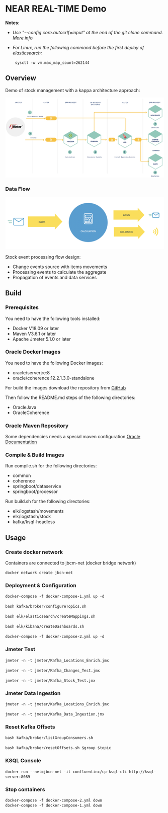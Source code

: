  # NEAR REAL-TIME Demo

**Notes**:
 - *Use "--config core.autocrlf=input" at the end of the git clone command. [More info](https://help.github.com/en/articles/dealing-with-line-endings)*
 - *For Linux, run the following command before the first deploy of elasticsearch:*

        sysctl -w vm.max_map_count=262144

## Overview

Demo of stock management with a kappa architecture approach:

![Stock Management Architecture](images/ArchitectureDiagram.png "Architecture Diagram")

### Data Flow

![Stock Management Architecture](images/DataFlow.png "Architecture Diagram")

Stock event processing flow design:

- Change events source with items movements
- Processing events to calculate the aggregate
- Propagation of events and data services

## Build

### Prerequisites

You need to have the following tools installed:

- Docker V18.09 or later
- Maven V3.6.1 or later
- Apache Jmeter 5.1.0 or later

### Oracle Docker Images

You need to have the following Docker images:

- oracle/serverjre:8
- oracle/coherence:12.2.1.3.0-standalone

For build the images download the repository from [GitHub](https://github.com/oracle/docker-images)

Then follow the README.md steps of the following directories:

- OracleJava
- OracleCoherence

### Oracle Maven Repository

Some dependencies needs a special maven configuration [Oracle Documentation](https://docs.oracle.com/middleware/1213/core/MAVEN/config_maven_repo.htm#MAVEN9015)

### Compile & Build Images

Run compile.sh for the following directories:

- common
- coherence
- springboot/dataservice
- springboot/processor    
    
Run build.sh for the following directories:

- elk/logstash/movements
- elk/logstash/stock
- kafka/ksql-headless


## Usage

### Create docker network

Containers are connected to jbcm-net (docker bridge network)

	docker network create jbcn-net

### Deployment & Configuration

    docker-compose -f docker-compose-1.yml up -d

    bash kafka/broker/configureTopics.sh

    bash elk/elasticsearch/createMappings.sh

    bash elk/kibana/createDashboards.sh

    docker-compose -f docker-compose-2.yml up -d

### Jmeter Test

    jmeter -n -t jmeter/Kafka_Locations_Enrich.jmx

    jmeter -n -t jmeter/Kafka_Changes_Test.jmx

    jmeter -n -t jmeter/Kafka_Stock_Test.jmx

### Jmeter Data Ingestion

    jmeter -n -t jmeter/Kafka_Locations_Enrich.jmx

    jmeter -n -t jmeter/Kafka_Data_Ingestion.jmx

### Reset Kafka Offsets

    bash kafka/broker/listGroupConsumers.sh

    bash kafka/broker/resetOffsets.sh $group $topic

### KSQL Console

    docker run --net=jbcn-net -it confluentinc/cp-ksql-cli http://ksql-server:8089

### Stop containers

    docker-compose -f docker-compose-2.yml down
    docker-compose -f docker-compose-1.yml down
